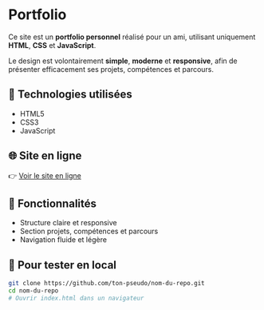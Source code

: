 # Portfolio

Ce site est un **portfolio personnel** réalisé pour un ami, utilisant uniquement **HTML**, **CSS** et **JavaScript**.

Le design est volontairement **simple**, **moderne** et **responsive**, afin de présenter efficacement ses projets, compétences et parcours.

## 🚀 Technologies utilisées
- HTML5
- CSS3
- JavaScript 

## 🌐 Site en ligne
👉 [Voir le site en ligne]([https://vincent-raiser.netlify.app/])

## 📁 Fonctionnalités
- Structure claire et responsive
- Section projets, compétences et parcours
- Navigation fluide et légère

## 🔧 Pour tester en local
```bash
git clone https://github.com/ton-pseudo/nom-du-repo.git
cd nom-du-repo
# Ouvrir index.html dans un navigateur
